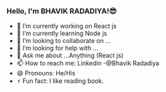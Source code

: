 ### Hello, I'm BHAVIK RADADIYA!😎


- 🔭 I’m currently working on React js
- 🌱 I’m currently learning  Node js
- 👯 I’m looking to collaborate on ...
- 🤔 I’m looking for help with ...
- 💬 Ask me about ...Anything (React js)
- 📫 How to reach me: Linkedin -@Bhavik Radadiya
- 😄 Pronouns: He/His
- ⚡ Fun fact: I like reading book.

